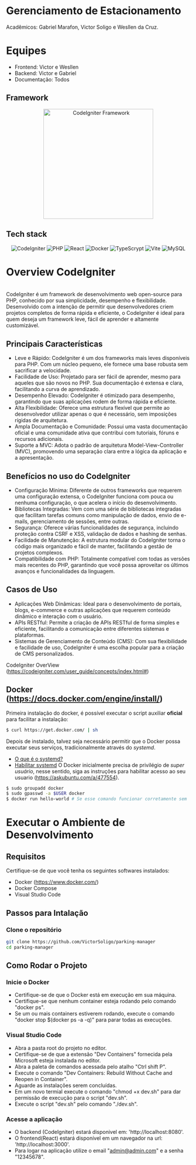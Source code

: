 # Gerenciamento de Estacionamento
Acadêmicos: Gabriel Marafon, Victor Soligo e Wesllen da Cruz.

# Equipes
- Frontend: Victor e Wesllen
- Backend: Victor e Gabriel
- Documentação: Todos

## Framework
<p align="center">
    <a href="https://codeigniter.com/" target="_blank">
        <img src="https://codeigniter.com/user_guide/_static/ci-logo-text.svg" width="300" alt="CodeIgniter Framework" />
    </a>
</p>

## Tech stack

<div align=center>
    
![CodeIgniter](https://img.shields.io/badge/CodeIgniter-%23EF4223.svg?style=for-the-badge&logo=codeIgniter&logoColor=white)
![PHP](https://img.shields.io/badge/php-%23777BB4.svg?style=for-the-badge&logo=php&logoColor=white)
![React](https://img.shields.io/badge/react-%2320232a.svg?style=for-the-badge&logo=react&logoColor=%2361DAFB)
![Docker](https://img.shields.io/badge/docker-%230db7ed.svg?style=for-the-badge&logo=docker&logoColor=white)
![TypeScrypt](https://img.shields.io/badge/typescript-%23007ACC.svg?style=for-the-badge&logo=typescript&logoColor=white)
![Vite](https://img.shields.io/badge/vite-%23646CFF.svg?style=for-the-badge&logo=vite&logoColor=white)
![MySQL](https://img.shields.io/badge/mysql-4479A1.svg?style=for-the-badge&logo=mysql&logoColor=white)
</div>

# Overview CodeIgniter
</summary>
<br>
CodeIgniter é um framework de desenvolvimento web open-source para PHP, conhecido por sua simplicidade, desempenho e flexibilidade. Desenvolvido com a intenção de permitir que desenvolvedores criem projetos completos de forma rápida e eficiente, o CodeIgniter é ideal para quem deseja um framework leve, fácil de aprender e altamente customizável.

## Principais Características
- Leve e Rápido: CodeIgniter é um dos frameworks mais leves disponíveis para PHP. Com um núcleo pequeno, ele fornece uma base robusta sem sacrificar a velocidade.
 - Facilidade de Uso: Projetado para ser fácil de aprender, mesmo para aqueles que são novos no PHP. Sua documentação é extensa e clara, facilitando a curva de aprendizado.
 - Desempenho Elevado: CodeIgniter é otimizado para desempenho, garantindo que suas aplicações rodem de forma rápida e eficiente.
 - Alta Flexibilidade: Oferece uma estrutura flexível que permite ao desenvolvedor utilizar apenas o que é necessário, sem imposições rígidas de arquitetura.
 - Ampla Documentação e Comunidade: Possui uma vasta documentação oficial e uma comunidade ativa que contribui com tutoriais, fóruns e recursos adicionais.
 - Suporte a MVC: Adota o padrão de arquitetura Model-View-Controller (MVC), promovendo uma separação clara entre a lógica da aplicação e a apresentação.

## Benefícios no uso do CodeIgniter
- Configuração Mínima: Diferente de outros frameworks que requerem uma configuração extensa, o CodeIgniter funciona com pouca ou nenhuma configuração, o que acelera o início do desenvolvimento.
- Bibliotecas Integradas: Vem com uma série de bibliotecas integradas que facilitam tarefas comuns como manipulação de dados, envio de e-mails, gerenciamento de sessões, entre outras.
- Segurança: Oferece várias funcionalidades de segurança, incluindo proteção contra CSRF e XSS, validação de dados e hashing de senhas.
- Facilidade de Manutenção: A estrutura modular do CodeIgniter torna o código mais organizado e fácil de manter, facilitando a gestão de projetos complexos.
- Compatibilidade com PHP: Totalmente compatível com todas as versões mais recentes do PHP, garantindo que você possa aproveitar os últimos avanços e funcionalidades da linguagem.

## Casos de Uso
- Aplicações Web Dinâmicas: Ideal para o desenvolvimento de portais, blogs, e-commerce e outras aplicações que requerem conteúdo dinâmico e interação com o usuário.
- APIs RESTful: Permite a criação de APIs RESTful de forma simples e eficiente, facilitando a comunicação entre diferentes sistemas e plataformas.
- Sistemas de Gerenciamento de Conteúdo (CMS): Com sua flexibilidade e facilidade de uso, CodeIgniter é uma escolha popular para a criação de CMS personalizados.

CodeIgniter OverView (https://codeigniter.com/user_guide/concepts/index.html#)

## Docker (https://docs.docker.com/engine/install/)
Primeira instalação do docker, é possível executar o script auxiliar **oficial** para facilitar a instalação:

```bash
$ curl https://get.docker.com/ | sh
```
Depois de instalado, talvez seja necessário permitir que o Docker possa executar seus serviços, tradicionalmente através do *systemd*. 
  * [O que é o systemd?](https://learn.microsoft.com/pt-br/windows/wsl/systemd#what-is-systemd-in-linux)
  * [Habilitar systemd](https://learn.microsoft.com/pt-br/windows/wsl/systemd#how-to-enable-systemd)
O Docker inicialmente precisa de privilégio de *super usuário*, nesse sentido, siga as instruções para habilitar acesso ao seu usuario (https://askubuntu.com/a/477554).

```bash
$ sudo groupadd docker
$ sudo gpasswd -a $USER docker
$ docker run hello-world # Se esse comando funcionar corretamente sem 'sudo', parabéns! Está tudo devidamente configurado. 
```

# Executar o Ambiente de Desenvolvimento

## Requisitos

Certifique-se de que você tenha os seguintes softwares instalados:
  - Docker (https://www.docker.com/)
  - Docker Compose
  - Visual Studio Code

## Passos para Intalação

### Clone o repositório
``` bash
git clone https://github.com/VictorSoligo/parking-manager
cd parking-manager
```

## Como Rodar o Projeto

### Inicie o Docker
- Certifique-se de que o Docker está em execução em sua máquina.
- Certifique-se que nenhum container esteja rodando pelo comando "docker ps". 
- Se um ou mais containers estiverem rodando, execute o comando "docker stop $(docker ps -a -q)" para parar todas as execuções.

### Visual Studio Code
- Abra a pasta root do projeto no editor.
- Certifique-se de que a extensão "Dev Containers" fornecida pela Microsoft esteja instalada no editor.
- Abra a paleta de comandos acessada pelo atalho "Ctrl shift P".
- Execute o comando "Dev Containers: Rebuild Without Cache and Reopen in Container".
- Aguarde as instalações serem concluídas.
- Em um novo termial execute o comando "chmod +x dev.sh" para dar permissão de execução para o script "dev.sh".
- Execute o script "dev.sh" pelo comando "./dev.sh".

### Acesse a aplicação
  - O backend (CodeIgniter) estará disponivel em: 'http://localhost:8080'.
  - O frontend(React) estará disponível em um navegador na url: 'http://localhost:3000'.
  - Para logar na aplicação utilize o email "admin@admin.com" e a senha "12345678".
